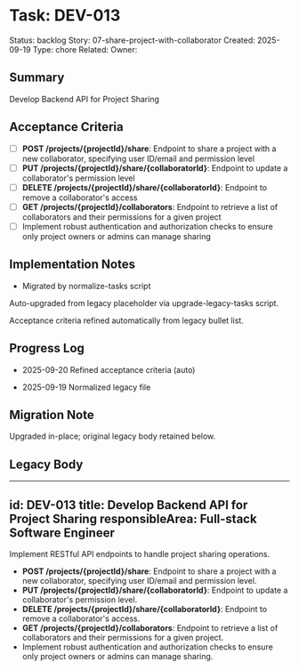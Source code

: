 # Task: DEV-013
Status: backlog
Story: 07-share-project-with-collaborator
Created: 2025-09-19
Type: chore
Related:
Owner:

## Summary
Develop Backend API for Project Sharing

## Acceptance Criteria

- [ ] **POST /projects/{projectId}/share**: Endpoint to share a project with a new collaborator, specifying user ID/email and permission level
- [ ] **PUT /projects/{projectId}/share/{collaboratorId}**: Endpoint to update a collaborator's permission level
- [ ] **DELETE /projects/{projectId}/share/{collaboratorId}**: Endpoint to remove a collaborator's access
- [ ] **GET /projects/{projectId}/collaborators**: Endpoint to retrieve a list of collaborators and their permissions for a given project
- [ ] Implement robust authentication and authorization checks to ensure only project owners or admins can manage sharing

## Implementation Notes
- Migrated by normalize-tasks script

Auto-upgraded from legacy placeholder via upgrade-legacy-tasks script.


Acceptance criteria refined automatically from legacy bullet list.
## Progress Log
- 2025-09-20 Refined acceptance criteria (auto)

- 2025-09-19 Normalized legacy file
## Migration Note
Upgraded in-place; original legacy body retained below.

## Legacy Body
---
id: DEV-013
title: Develop Backend API for Project Sharing
responsibleArea: Full-stack Software Engineer
---
Implement RESTful API endpoints to handle project sharing operations.
*   **POST /projects/{projectId}/share**: Endpoint to share a project with a new collaborator, specifying user ID/email and permission level.
*   **PUT /projects/{projectId}/share/{collaboratorId}**: Endpoint to update a collaborator's permission level.
*   **DELETE /projects/{projectId}/share/{collaboratorId}**: Endpoint to remove a collaborator's access.
*   **GET /projects/{projectId}/collaborators**: Endpoint to retrieve a list of collaborators and their permissions for a given project.
*   Implement robust authentication and authorization checks to ensure only project owners or admins can manage sharing.